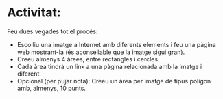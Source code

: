 # Activitat:

Feu dues vegades tot el procés:

- Escolliu una imatge a Internet amb diferents elements i feu una pàgina web mostrant-la (és aconsellable que la imatge sigui gran).
- Creeu almenys 4 àrees, entre rectangles i cercles.
- Cada àrea tindrà un link a una pàgina relacionada amb la imatge i diferent.
- Opcional (per pujar nota): Creeu un àrea per imatge de tipus polígon amb, almenys, 10 punts.
